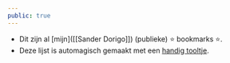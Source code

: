 ```yaml
---
public: true
---
```


- Dit zijn al [mijn]([[Sander Dorigo]]) (publieke) ⭐ bookmarks ⭐.
- Deze lijst is automagisch gemaakt met een [handig tooltje](https://github.com/SDx3/sync-to-logseq).